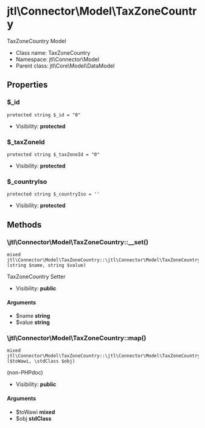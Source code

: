 jtl\Connector\Model\TaxZoneCountry
===============

TaxZoneCountry Model




* Class name: TaxZoneCountry
* Namespace: jtl\Connector\Model
* Parent class: jtl\Core\Model\DataModel





Properties
----------


### $_id

```
protected string $_id = "0"
```





* Visibility: **protected**


### $_taxZoneId

```
protected string $_taxZoneId = "0"
```





* Visibility: **protected**


### $_countryIso

```
protected string $_countryIso = ''
```





* Visibility: **protected**


Methods
-------


### \jtl\Connector\Model\TaxZoneCountry::__set()

```
mixed jtl\Connector\Model\TaxZoneCountry::\jtl\Connector\Model\TaxZoneCountry::__set()(string $name, string $value)
```

TaxZoneCountry Setter



* Visibility: **public**

#### Arguments

* $name **string**
* $value **string**



### \jtl\Connector\Model\TaxZoneCountry::map()

```
mixed jtl\Connector\Model\TaxZoneCountry::\jtl\Connector\Model\TaxZoneCountry::map()($toWawi, \stdClass $obj)
```

(non-PHPdoc)



* Visibility: **public**

#### Arguments

* $toWawi **mixed**
* $obj **stdClass**


